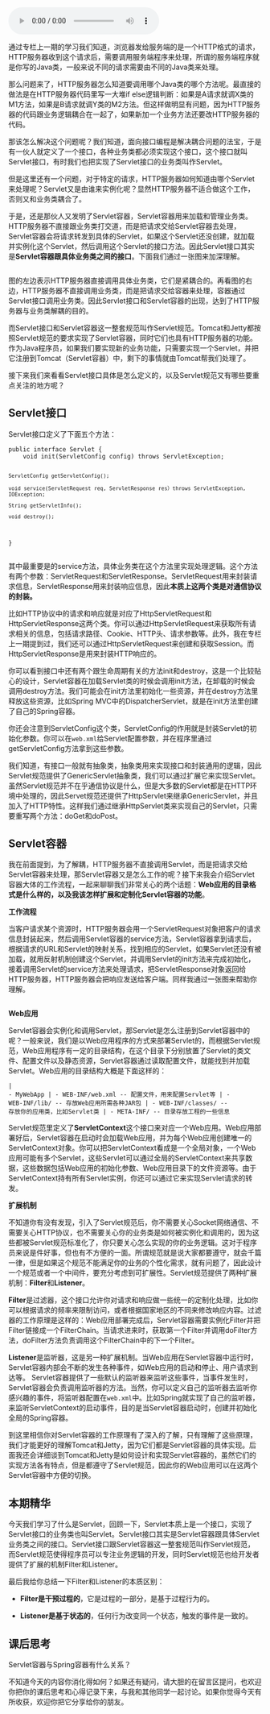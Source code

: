 <audio title="03 _ 你应该知道的Servlet规范和Servlet容器" src="https://static001.geekbang.org/resource/audio/b5/aa/b57e22e43a21499972eb20ad00177caa.mp3" controls="controls"></audio> 
<p>通过专栏上一期的学习我们知道，浏览器发给服务端的是一个HTTP格式的请求，HTTP服务器收到这个请求后，需要调用服务端程序来处理，所谓的服务端程序就是你写的Java类，一般来说不同的请求需要由不同的Java类来处理。</p><p>那么问题来了，HTTP服务器怎么知道要调用哪个Java类的哪个方法呢。最直接的做法是在HTTP服务器代码里写一大堆if else逻辑判断：如果是A请求就调X类的M1方法，如果是B请求就调Y类的M2方法。但这样做明显有问题，因为HTTP服务器的代码跟业务逻辑耦合在一起了，如果新加一个业务方法还要改HTTP服务器的代码。</p><p>那该怎么解决这个问题呢？我们知道，面向接口编程是解决耦合问题的法宝，于是有一伙人就定义了一个接口，各种业务类都必须实现这个接口，这个接口就叫Servlet接口，有时我们也把实现了Servlet接口的业务类叫作Servlet。</p><p>但是这里还有一个问题，对于特定的请求，HTTP服务器如何知道由哪个Servlet来处理呢？Servlet又是由谁来实例化呢？显然HTTP服务器不适合做这个工作，否则又和业务类耦合了。</p><p>于是，还是那伙人又发明了Servlet容器，Servlet容器用来加载和管理业务类。HTTP服务器不直接跟业务类打交道，而是把请求交给Servlet容器去处理，Servlet容器会将请求转发到具体的Servlet，如果这个Servlet还没创建，就加载并实例化这个Servlet，然后调用这个Servlet的接口方法。因此Servlet接口其实是<strong>Servlet容器跟具体业务类之间的接口</strong>。下面我们通过一张图来加深理解。</p><!-- [[[read_end]]] --><p><img src="https://static001.geekbang.org/resource/image/df/01/dfe304d3336f29d833b97f2cfe8d7801.jpg" alt=""></p><p>图的左边表示HTTP服务器直接调用具体业务类，它们是紧耦合的。再看图的右边，HTTP服务器不直接调用业务类，而是把请求交给容器来处理，容器通过Servlet接口调用业务类。因此Servlet接口和Servlet容器的出现，达到了HTTP服务器与业务类解耦的目的。</p><p>而Servlet接口和Servlet容器这一整套规范叫作Servlet规范。Tomcat和Jetty都按照Servlet规范的要求实现了Servlet容器，同时它们也具有HTTP服务器的功能。作为Java程序员，如果我们要实现新的业务功能，只需要实现一个Servlet，并把它注册到Tomcat（Servlet容器）中，剩下的事情就由Tomcat帮我们处理了。</p><p>接下来我们来看看Servlet接口具体是怎么定义的，以及Servlet规范又有哪些要重点关注的地方呢？</p><h2>Servlet接口</h2><p>Servlet接口定义了下面五个方法：</p><pre><code>public interface Servlet {
    void init(ServletConfig config) throws ServletException;
    
    ServletConfig getServletConfig();
    
    void service(ServletRequest req, ServletResponse res）throws ServletException, IOException;
    
    String getServletInfo();
    
    void destroy();
}
</code></pre><p>其中最重要是的service方法，具体业务类在这个方法里实现处理逻辑。这个方法有两个参数：ServletRequest和ServletResponse。ServletRequest用来封装请求信息，ServletResponse用来封装响应信息，因此<strong>本质上这两个类是对通信协议的封装。</strong></p><p>比如HTTP协议中的请求和响应就是对应了HttpServletRequest和HttpServletResponse这两个类。你可以通过HttpServletRequest来获取所有请求相关的信息，包括请求路径、Cookie、HTTP头、请求参数等。此外，我在专栏上一期提到过，我们还可以通过HttpServletRequest来创建和获取Session。而HttpServletResponse是用来封装HTTP响应的。</p><p>你可以看到接口中还有两个跟生命周期有关的方法init和destroy，这是一个比较贴心的设计，Servlet容器在加载Servlet类的时候会调用init方法，在卸载的时候会调用destroy方法。我们可能会在init方法里初始化一些资源，并在destroy方法里释放这些资源，比如Spring MVC中的DispatcherServlet，就是在init方法里创建了自己的Spring容器。</p><p>你还会注意到ServletConfig这个类，ServletConfig的作用就是封装Servlet的初始化参数。你可以在<code>web.xml</code>给Servlet配置参数，并在程序里通过getServletConfig方法拿到这些参数。</p><p>我们知道，有接口一般就有抽象类，抽象类用来实现接口和封装通用的逻辑，因此Servlet规范提供了GenericServlet抽象类，我们可以通过扩展它来实现Servlet。虽然Servlet规范并不在乎通信协议是什么，但是大多数的Servlet都是在HTTP环境中处理的，因此Servet规范还提供了HttpServlet来继承GenericServlet，并且加入了HTTP特性。这样我们通过继承HttpServlet类来实现自己的Servlet，只需要重写两个方法：doGet和doPost。</p><h2>Servlet容器</h2><p>我在前面提到，为了解耦，HTTP服务器不直接调用Servlet，而是把请求交给Servlet容器来处理，那Servlet容器又是怎么工作的呢？接下来我会介绍Servlet容器大体的工作流程，一起来聊聊我们非常关心的两个话题：<strong>Web应用的目录格式是什么样的，以及我该怎样扩展和定制化Servlet容器的功能</strong>。</p><p><strong>工作流程</strong></p><p>当客户请求某个资源时，HTTP服务器会用一个ServletRequest对象把客户的请求信息封装起来，然后调用Servlet容器的service方法，Servlet容器拿到请求后，根据请求的URL和Servlet的映射关系，找到相应的Servlet，如果Servlet还没有被加载，就用反射机制创建这个Servlet，并调用Servlet的init方法来完成初始化，接着调用Servlet的service方法来处理请求，把ServletResponse对象返回给HTTP服务器，HTTP服务器会把响应发送给客户端。同样我通过一张图来帮助你理解。</p><p><img src="https://static001.geekbang.org/resource/image/b7/15/b70723c89b4ed0bccaf073c84e08e115.jpg" alt=""></p><p><strong>Web应用</strong></p><p>Servlet容器会实例化和调用Servlet，那Servlet是怎么注册到Servlet容器中的呢？一般来说，我们是以Web应用程序的方式来部署Servlet的，而根据Servlet规范，Web应用程序有一定的目录结构，在这个目录下分别放置了Servlet的类文件、配置文件以及静态资源，Servlet容器通过读取配置文件，就能找到并加载Servlet。Web应用的目录结构大概是下面这样的：</p><pre><code>| -  MyWebApp
      | -  WEB-INF/web.xml        -- 配置文件，用来配置Servlet等
      | -  WEB-INF/lib/           -- 存放Web应用所需各种JAR包
      | -  WEB-INF/classes/       -- 存放你的应用类，比如Servlet类
      | -  META-INF/              -- 目录存放工程的一些信息
</code></pre><p>Servlet规范里定义了<strong>ServletContext</strong>这个接口来对应一个Web应用。Web应用部署好后，Servlet容器在启动时会加载Web应用，并为每个Web应用创建唯一的ServletContext对象。你可以把ServletContext看成是一个全局对象，一个Web应用可能有多个Servlet，这些Servlet可以通过全局的ServletContext来共享数据，这些数据包括Web应用的初始化参数、Web应用目录下的文件资源等。由于ServletContext持有所有Servlet实例，你还可以通过它来实现Servlet请求的转发。</p><p><strong>扩展机制</strong></p><p>不知道你有没有发现，引入了Servlet规范后，你不需要关心Socket网络通信、不需要关心HTTP协议，也不需要关心你的业务类是如何被实例化和调用的，因为这些都被Servlet规范标准化了，你只要关心怎么实现的你的业务逻辑。这对于程序员来说是件好事，但也有不方便的一面。所谓规范就是说大家都要遵守，就会千篇一律，但是如果这个规范不能满足你的业务的个性化需求，就有问题了，因此设计一个规范或者一个中间件，要充分考虑到可扩展性。Servlet规范提供了两种扩展机制：<strong>Filter</strong>和<strong>Listener</strong>。</p><p><strong>Filter</strong>是过滤器，这个接口允许你对请求和响应做一些统一的定制化处理，比如你可以根据请求的频率来限制访问，或者根据国家地区的不同来修改响应内容。过滤器的工作原理是这样的：Web应用部署完成后，Servlet容器需要实例化Filter并把Filter链接成一个FilterChain。当请求进来时，获取第一个Filter并调用doFilter方法，doFilter方法负责调用这个FilterChain中的下一个Filter。</p><p><strong>Listener</strong>是监听器，这是另一种扩展机制。当Web应用在Servlet容器中运行时，Servlet容器内部会不断的发生各种事件，如Web应用的启动和停止、用户请求到达等。 Servlet容器提供了一些默认的监听器来监听这些事件，当事件发生时，Servlet容器会负责调用监听器的方法。当然，你可以定义自己的监听器去监听你感兴趣的事件，将监听器配置在<code>web.xml</code>中。比如Spring就实现了自己的监听器，来监听ServletContext的启动事件，目的是当Servlet容器启动时，创建并初始化全局的Spring容器。</p><p>到这里相信你对Servlet容器的工作原理有了深入的了解，只有理解了这些原理，我们才能更好的理解Tomcat和Jetty，因为它们都是Servlet容器的具体实现。后面我还会详细谈到Tomcat和Jetty是如何设计和实现Servlet容器的，虽然它们的实现方法各有特点，但是都遵守了Servlet规范，因此你的Web应用可以在这两个Servlet容器中方便的切换。</p><h2>本期精华</h2><p>今天我们学习了什么是Servlet，回顾一下，Servlet本质上是一个接口，实现了Servlet接口的业务类也叫Servlet。Servlet接口其实是Servlet容器跟具体Servlet业务类之间的接口。Servlet接口跟Servlet容器这一整套规范叫作Servlet规范，而Servlet规范使得程序员可以专注业务逻辑的开发，同时Servlet规范也给开发者提供了扩展的机制Filter和Listener。</p><p>最后我给你总结一下Filter和Listener的本质区别：</p><ul>
<li>
<p><strong>Filter是干预过程的</strong>，它是过程的一部分，是基于过程行为的。</p>
</li>
<li>
<p><strong>Listener是基于状态的</strong>，任何行为改变同一个状态，触发的事件是一致的。</p>
</li>
</ul><h2>课后思考</h2><p>Servlet容器与Spring容器有什么关系？</p><p>不知道今天的内容你消化得如何？如果还有疑问，请大胆的在留言区提问，也欢迎你把你的课后思考和心得记录下来，与我和其他同学一起讨论。如果你觉得今天有所收获，欢迎你把它分享给你的朋友。</p><p></p>